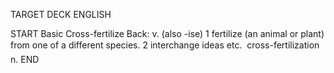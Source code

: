 TARGET DECK
ENGLISH

START
Basic
Cross-fertilize
Back: v. (also -ise) 1 fertilize (an animal or plant) from one of a different species. 2 interchange ideas etc.  cross-fertilization n.
END
